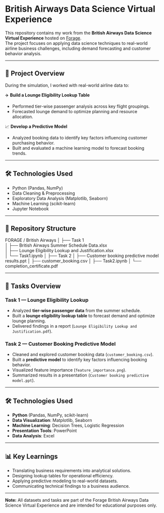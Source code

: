 # British Airways Data Science Virtual Experience

This repository contains my work from the **British Airways Data Science Virtual Experience** hosted on [Forage](https://www.theforage.com/simulations/british-airways/data-science-yqoz).  
The project focuses on applying data science techniques to real-world airline business challenges, including demand forecasting and customer behavior analysis.

---

## 📌 Project Overview

During the simulation, I worked with real-world airline data to:

✈️ **Build a Lounge Eligibility Lookup Table**  
- Performed tier-wise passenger analysis across key flight groupings.  
- Forecasted lounge demand to optimize planning and resource allocation.

📈 **Develop a Predictive Model**  
- Analyzed booking data to identify key factors influencing customer purchasing behavior.  
- Built and evaluated a machine learning model to forecast booking trends.

---

## 🛠️ Technologies Used
- Python (Pandas, NumPy)
- Data Cleaning & Preprocessing
- Exploratory Data Analysis (Matplotlib, Seaborn)
- Machine Learning (scikit-learn)
- Jupyter Notebook

---

## 📂 Repository Structure
FORAGE / British Airways
│
├── Task 1                
│ ├── British Airways Summer Schedule Data.xlsx            
│ ├── Lounge Eligibility Lookup and Justification.xlsx        
│ └── Task1.ipynb
│
├── Task 2
│ ├── Customer booking predictive model results.ppt
│ ├── customer_booking.csv
│ ├── Task2.ipynb
│
└── completion_certificate.pdf


---

## 📝 Tasks Overview

### **Task 1 — Lounge Eligibility Lookup**
- Analyzed **tier-wise passenger data** from the summer schedule.
- Built a **lounge eligibility lookup table** to forecast demand and optimize lounge planning.
- Delivered findings in a report (`Lounge Eligibility Lookup and Justification.pdf`).

### **Task 2 — Customer Booking Predictive Model**
- Cleaned and explored customer booking data (`customer_booking.csv`).
- Built a **predictive model** to identify key factors influencing booking behavior.
- Visualized feature importance (`feature_importance.png`).
- Summarized results in a presentation (`Customer booking predictive model.ppt`).

---

## 🛠️ Technologies Used
- **Python** (Pandas, NumPy, scikit-learn)
- **Data Visualization**: Matplotlib, Seaborn
- **Machine Learning**: Decision Trees, Logistic Regression
- **Presentation Tools**: PowerPoint
- **Data Analysis**: Excel

---

## 📊 Key Learnings
- Translating business requirements into analytical solutions.
- Designing lookup tables for operational efficiency.
- Applying predictive modeling to real-world datasets.
- Communicating technical findings to a business audience.

---

**Note:** All datasets and tasks are part of the Forage British Airways Data Science Virtual Experience and are intended for educational purposes only.


